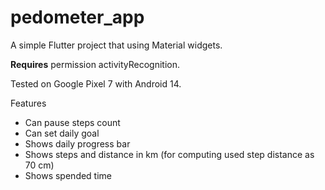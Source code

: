 # pedometer_app

A simple Flutter project that using Material widgets.  

**Requires** permission activityRecognition.  

Tested on Google Pixel 7 with Android 14.  

Features  
- Can pause steps count
- Can set daily goal
- Shows daily progress bar
- Shows steps and distance in km (for computing used step distance as 70 cm)
- Shows spended time
